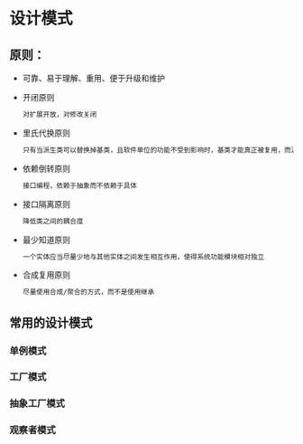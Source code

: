 # 设计模式

## 原则：

- 可靠、易于理解、重用、便于升级和维护
- 开闭原则
  
  ```sh
  对扩展开放，对修改关闭
  ```

- 里氏代换原则
  
  ```sh
  只有当派生类可以替换掉基类，且软件单位的功能不受到影响时，基类才能真正被复用，而派生类也能够在基类的基础上增加新的行为
  ```

- 依赖倒转原则

  ```sh
  接口编程，依赖于抽象而不依赖于具体
  ```

- 接口隔离原则

  ```sh
  降低类之间的耦合度
  ```

- 最少知道原则
  
  ```sh
  一个实体应当尽量少地与其他实体之间发生相互作用，使得系统功能模块相对独立
  ```

- 合成复用原则

  ```sh
  尽量使用合成/聚合的方式，而不是使用继承
  ```

## 常用的设计模式

### 单例模式

### 工厂模式

### 抽象工厂模式

### 观察者模式

